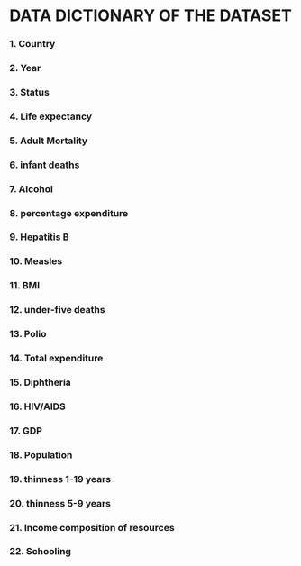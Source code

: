 # DATA DICTIONARY OF THE DATASET
### 1.	Country
### 2.	Year
### 3.	Status
### 4.	Life expectancy
### 5.	Adult Mortality
### 6.	infant deaths
### 7.	Alcohol
### 8.	percentage expenditure
### 9.	Hepatitis B
### 10.	Measles
### 11.	BMI
### 12.	under-five deaths
### 13.	Polio
### 14.	Total expenditure
### 15.	Diphtheria
### 16.	HIV/AIDS
### 17.	GDP
### 18.	Population
### 19.	thinness 1-19 years
### 20.	thinness 5-9 years
### 21.	Income composition of resources
### 22.	Schooling
